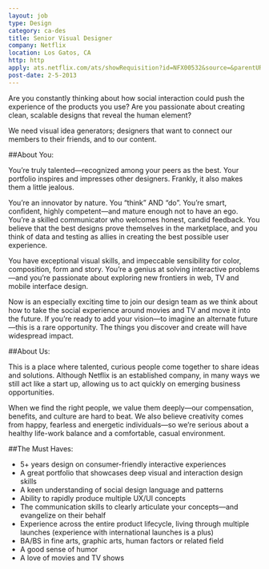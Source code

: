 ```yaml
---
layout: job
type: Design
category: ca-des
title: Senior Visual Designer
company: Netflix
location: Los Gatos, CA
http: http
apply: ats.netflix.com/ats/showRequisition?id=NFX00532&source=&parentURL=http%3A%2F%2Fjobs.netflix.com&domain=http%3A%2F%2Fjobs.netflix.com
post-date: 2-5-2013
---
```


Are you constantly thinking about how social interaction could push the experience of the products you use? Are you passionate about creating clean, scalable designs that reveal the human element?

We need visual idea generators; designers that want to connect our members to their friends, and to our content.    

##About You:

You’re truly talented—recognized among your peers as the best. Your portfolio inspires and impresses other designers. Frankly, it also makes them a little jealous.
 
You’re an innovator by nature. You “think” AND “do”. You’re smart, confident, highly competent—and mature enough not to have an ego. You’re a skilled communicator who welcomes honest, candid feedback. You believe that the best designs prove themselves in the marketplace, and you think of data and testing as allies in creating the best possible user experience.
 
You have exceptional visual skills, and impeccable sensibility for color, composition, form and story. You’re a genius at solving interactive problems—and you’re passionate about exploring new frontiers in web, TV and mobile interface design.

Now is an especially exciting time to join our design team as we think about how to take the social experience around movies and TV and move it into the future. If you’re ready to add your vision—to imagine an alternate future—this is a rare opportunity. The things you discover and create will have widespread impact.
 
##About Us:

This is a place where talented, curious people come together to share ideas and solutions. Although Netflix is an established company, in many ways we still act like a start up, allowing us to act quickly on emerging business opportunities.
 
When we find the right people, we value them deeply—our compensation, benefits, and culture are hard to beat. We also believe creativity comes from happy, fearless and energetic individuals—so we’re serious about a healthy life-work balance and a comfortable, casual environment.
 
##The Must Haves:

* 5+ years design on consumer-friendly interactive experiences
* A great portfolio that showcases deep visual and interaction design skills
* A keen understanding of social design language and patterns
* Ability to rapidly produce multiple UX/UI concepts
* The communication skills to clearly articulate your concepts—and evangelize on their behalf
* Experience across the entire product lifecycle, living through multiple launches (experience with international launches is a plus)
* BA/BS in fine arts, graphic arts, human factors or related field
* A good sense of humor
* A love of movies and TV shows